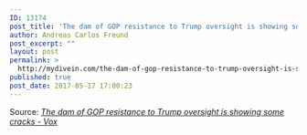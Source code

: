 ```yaml
---
ID: 13174
post_title: 'The dam of GOP resistance to Trump oversight is showing some cracks &#8211; Vox'
author: Andreas Carlos Freund
post_excerpt: ""
layout: post
permalink: >
  http://mydivein.com/the-dam-of-gop-resistance-to-trump-oversight-is-showing-some-cracks-vox/
published: true
post_date: 2017-05-17 17:00:23
---
```

Source: <em><a href="https://www.vox.com/2017/5/16/15651138/trump-gop-oversight">The dam of GOP resistance to Trump oversight is showing some cracks - Vox</a></em>